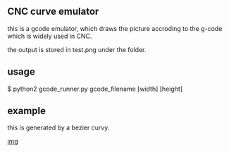 ## CNC curve emulator
this is a gcode emulator, which draws the picture accroding to the g-code which is widely used in CNC.

the output is stored in test.png under the folder.

## usage
$ python2 gcode_runner.py gcode_filename [width] [height]

## example
this is generated by a bezier curvy.

[img](http://asxalex.qiniudn.com/cnc_emulator.png)


